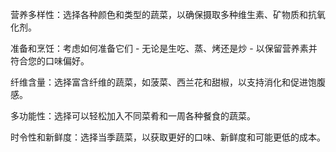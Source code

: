 营养多样性：选择各种颜色和类型的蔬菜，以确保摄取多种维生素、矿物质和抗氧化剂。

准备和烹饪：考虑如何准备它们 - 无论是生吃、蒸、烤还是炒 - 以保留营养素并符合您的口味偏好。

纤维含量：选择富含纤维的蔬菜，如菠菜、西兰花和甜椒，以支持消化和促进饱腹感。

多功能性：选择可以轻松加入不同菜肴和一周各种餐食的蔬菜。

时令性和新鲜度：选择当季蔬菜，以获取更好的口味、新鲜度和可能更低的成本。
